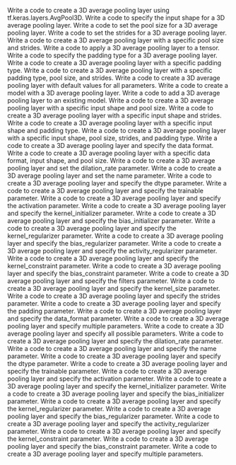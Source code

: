 Write a code to create a 3D average pooling layer using tf.keras.layers.AvgPool3D.
Write a code to specify the input shape for a 3D average pooling layer.
Write a code to set the pool size for a 3D average pooling layer.
Write a code to set the strides for a 3D average pooling layer.
Write a code to create a 3D average pooling layer with a specific pool size and strides.
Write a code to apply a 3D average pooling layer to a tensor.
Write a code to specify the padding type for a 3D average pooling layer.
Write a code to create a 3D average pooling layer with a specific padding type.
Write a code to create a 3D average pooling layer with a specific padding type, pool size, and strides.
Write a code to create a 3D average pooling layer with default values for all parameters.
Write a code to create a model with a 3D average pooling layer.
Write a code to add a 3D average pooling layer to an existing model.
Write a code to create a 3D average pooling layer with a specific input shape and pool size.
Write a code to create a 3D average pooling layer with a specific input shape and strides.
Write a code to create a 3D average pooling layer with a specific input shape and padding type.
Write a code to create a 3D average pooling layer with a specific input shape, pool size, strides, and padding type.
Write a code to create a 3D average pooling layer and specify the data format.
Write a code to create a 3D average pooling layer with a specific data format, input shape, and pool size.
Write a code to create a 3D average pooling layer and set the dilation_rate parameter.
Write a code to create a 3D average pooling layer and set the name parameter.
Write a code to create a 3D average pooling layer and specify the dtype parameter.
Write a code to create a 3D average pooling layer and specify the trainable parameter.
Write a code to create a 3D average pooling layer and specify the activation parameter.
Write a code to create a 3D average pooling layer and specify the kernel_initializer parameter.
Write a code to create a 3D average pooling layer and specify the bias_initializer parameter.
Write a code to create a 3D average pooling layer and specify the kernel_regularizer parameter.
Write a code to create a 3D average pooling layer and specify the bias_regularizer parameter.
Write a code to create a 3D average pooling layer and specify the activity_regularizer parameter.
Write a code to create a 3D average pooling layer and specify the kernel_constraint parameter.
Write a code to create a 3D average pooling layer and specify the bias_constraint parameter.
Write a code to create a 3D average pooling layer and specify the filters parameter.
Write a code to create a 3D average pooling layer and specify the kernel_size parameter.
Write a code to create a 3D average pooling layer and specify the strides parameter.
Write a code to create a 3D average pooling layer and specify the padding parameter.
Write a code to create a 3D average pooling layer and specify the data_format parameter.
Write a code to create a 3D average pooling layer and specify multiple parameters.
Write a code to create a 3D average pooling layer and specify all possible parameters.
Write a code to create a 3D average pooling layer and specify the dilation_rate parameter.
Write a code to create a 3D average pooling layer and specify the name parameter.
Write a code to create a 3D average pooling layer and specify the dtype parameter.
Write a code to create a 3D average pooling layer and specify the trainable parameter.
Write a code to create a 3D average pooling layer and specify the activation parameter.
Write a code to create a 3D average pooling layer and specify the kernel_initializer parameter.
Write a code to create a 3D average pooling layer and specify the bias_initializer parameter.
Write a code to create a 3D average pooling layer and specify the kernel_regularizer parameter.
Write a code to create a 3D average pooling layer and specify the bias_regularizer parameter.
Write a code to create a 3D average pooling layer and specify the activity_regularizer parameter.
Write a code to create a 3D average pooling layer and specify the kernel_constraint parameter.
Write a code to create a 3D average pooling layer and specify the bias_constraint parameter.
Write a code to create a 3D average pooling layer and specify multiple parameters.